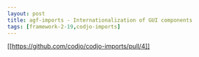 ```yaml
---
layout: post
title: agf-imports - Internationalization of GUI components
tags: [framework-2-19,codjo-imports]
---
```

[[https://github.com/codjo/codjo-imports/pull/4]]